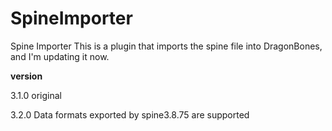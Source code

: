 # SpineImporter
 Spine Importer 
This is a plugin that imports the spine file into DragonBones, and I'm updating it now.

**version**

3.1.0 original

3.2.0 Data formats exported by spine3.8.75 are supported
